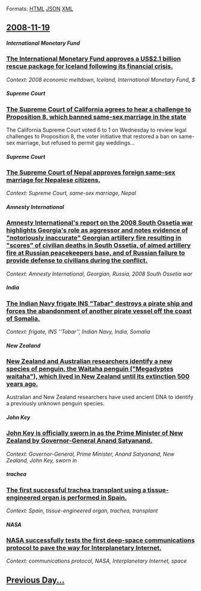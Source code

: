 
Formats: [HTML](2008/11/19/index.html)  [JSON](2008/11/19/index.json)  [XML](2008/11/19/index.xml)  

## [2008-11-19](/news/2008/11/19/index.md)

##### International Monetary Fund
### [ The International Monetary Fund approves a US$2.1 billion rescue package for Iceland following its financial crisis. ](/news/2008/11/19/the-international-monetary-fund-approves-a-us-2-1-billion-rescue-package-for-iceland-following-its-financial-crisis.md)
_Context: 2008 economic meltdown, Iceland, International Monetary Fund, $_

##### Supreme Court
### [ The Supreme Court of California agrees to hear a challenge to Proposition 8, which banned same-sex marriage in the state ](/news/2008/11/19/the-supreme-court-of-california-agrees-to-hear-a-challenge-to-proposition-8-which-banned-same-sex-marriage-in-the-state.md)
The California Supreme Court voted 6 to 1 on Wednesday to review legal challenges to Proposition 8, the voter initiative that restored a ban on same-sex marriage, but refused to permit gay weddings...

##### Supreme Court
### [ The Supreme Court of Nepal approves foreign same-sex marriage for Nepalese citizens. ](/news/2008/11/19/the-supreme-court-of-nepal-approves-foreign-same-sex-marriage-for-nepalese-citizens.md)
_Context: Supreme Court, same-sex marriage, Nepal_

##### Amnesty International
### [ Amnesty International's report on the 2008 South Ossetia war highlights Georgia's role as aggressor and notes evidence of "notoriously inaccurate" Georgian artillery fire resulting in "scores" of civilian deaths in South Ossetia, of aimed artillery fire at Russian peacekeepers base, and of Russian failure to provide defense to civilians during the conflict. ](/news/2008/11/19/amnesty-international-s-report-on-the-2008-south-ossetia-war-highlights-georgia-s-role-as-aggressor-and-notes-evidence-of-notoriously-inac.md)
_Context: Amnesty International,  Georgian, Russia, 2008 South Ossetia war_

##### India
### [ The Indian Navy frigate INS "Tabar" destroys a pirate ship and forces the abandonment of another pirate vessel off the coast of Somalia. ](/news/2008/11/19/the-indian-navy-frigate-ins-tabar-destroys-a-pirate-ship-and-forces-the-abandonment-of-another-pirate-vessel-off-the-coast-of-somalia.md)
_Context: frigate, INS ''Tabar'', Indian Navy, India, Somalia_

##### New Zealand
### [ New Zealand and Australian researchers identify a new species of penguin, the Waitaha penguin ("Megadyptes waitaha"), which lived in New Zealand until its extinction 500 years ago. ](/news/2008/11/19/new-zealand-and-australian-researchers-identify-a-new-species-of-penguin-the-waitaha-penguin-megadyptes-waitaha-which-lived-in-new-ze.md)
Australian and New Zealand researchers have used ancient DNA to identify a previously unknown penguin species.

##### John Key
### [ John Key is officially sworn in as the Prime Minister of New Zealand by Governor-General Anand Satyanand. ](/news/2008/11/19/john-key-is-officially-sworn-in-as-the-prime-minister-of-new-zealand-by-governor-general-anand-satyanand.md)
_Context: Governor-General, Prime Minister, Anand Satyanand, New Zealand, John Key, sworn in_

##### trachea
### [ The first successful trachea transplant using a tissue-engineered organ is performed in Spain. ](/news/2008/11/19/the-first-successful-trachea-transplant-using-a-tissue-engineered-organ-is-performed-in-spain.md)
_Context: Spain, tissue-engineered organ, trachea, transplant_

##### NASA
### [ NASA successfully tests the first deep-space communications protocol to pave the way for Interplanetary Internet. ](/news/2008/11/19/nasa-successfully-tests-the-first-deep-space-communications-protocol-to-pave-the-way-for-interplanetary-internet.md)
_Context: communications protocol, NASA, Interplanetary Internet, space_

## [Previous Day...](/news/2008/11/18/index.md)

